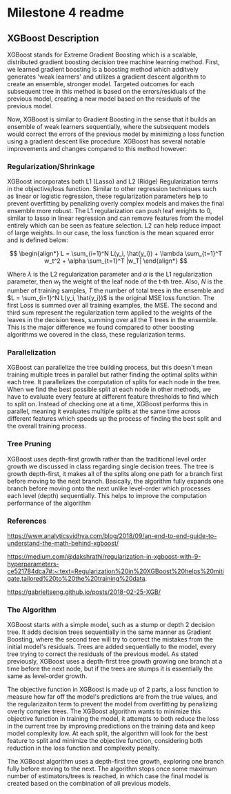 # Milestone 4 readme

## XGBoost Description

XGBoost stands for Extreme Gradient Boosting which is a scalable, distributed gradient boosting decision tree machine learning method. First, we learned gradient boosting is a boosting method which additvely generates 'weak learners' and utilizes a gradient descent algorithm to create an ensemble, stronger model. Targeted outcomes for each subsequent tree in this method is based on the errors/residuals of the previous model, creating a new model based on the residuals of the previous model.

Now, XGBoost is similar to Gradient Boosting in the sense that it builds an ensemble of weak learners sequentially, where the subsequent models would correct the errors of the previous model by minimizing a loss function using a gradient descent like procedure. XGBoost has several notable improvements and changes compared to this method however:

### Regularization/Shrinkage

XGBoost incorporates both L1 (Lasso) and L2 (Ridge) Regularization terms in the objective/loss function. Similar to other regression techniques such as linear or logistic regression, these regularization parameters help to prevent overfitting by penalizing overly complex models and makes the final ensemble more robust. The L1 regularization can push leaf weights to 0, similar to lasso in linear regression and can remove features from the model entirely which can be seen as feature selection. L2 can help reduce impact of large weights. In our case, the loss function is the mean squared error and is defined below:

$$
\begin{align*}
L = \sum_{i=1}^N L(y_i, \hat{y_i}) + \lambda \sum_{t=1}^T w_t^2 + \alpha \sum_{t=1}^T |w_T|
\end{align*}
$$

Where $\lambda$ is the L2 regularization parameter and $\alpha$ is the L1 regularization parameter, then $w_t$ the weight of the leaf node of the t-th tree. Also, $N$ is the number of training samples, $T$ the number of total trees in the ensemble and $L = \sum_{i=1}^N L(y_i, \hat{y_i})$ is the original MSE loss function. The first Loss is summed over all training examples, the MSE. The second and third sum represent the regularization term applied to the weights of the leaves in the decision trees, summing over all the T trees in the ensemble. This is the major difference we found compared to other boosting algorithms we covered in the class, these regularization terms.

### Parallelization

XGBoost can parallelize the tree building process, but this doesn't mean training multiple trees in parallel but rather finding the optimal splits within each tree. It parallelizes the computation of splits for each node in the tree. When we find the best possible split at each node in other methods, we have to evaluate every feature at different feature thresholds to find which to split on. Instead of checking one at a time, XGBoost performs this in parallel, meaning it evaluates multiple splits at the same time across different features which speeds up the process of finding the best split and the overall training process.

### Tree Pruning

XGBoost uses depth-first growth rather than the traditional level order growth we discussed in class regarding single decision trees. The tree is growth depth-first, it makes all of the splits along one path for a branch first before moving to the next branch. Basically, the algorithm fully expands one branch before moving onto the next unlike level-order which processes each level (depth) sequentially. This helps to improve the computation performance of the algorithm

### References

https://www.analyticsvidhya.com/blog/2018/09/an-end-to-end-guide-to-understand-the-math-behind-xgboost/

https://medium.com/@dakshrathi/regularization-in-xgboost-with-9-hyperparameters-ce521784dca7#:~:text=Regularization%20in%20XGBoost%20helps%20mitigate,tailored%20to%20the%20training%20data.

https://gabrieltseng.github.io/posts/2018-02-25-XGB/

### The Algorithm

XGBoost starts with a simple model, such as a stump or depth 2 decision tree. It adds decision trees sequentially in the same manner as Gradient Boosting, where the second tree will try to correct the mistakes from the initial model's residuals. Trees are added sequentially to the model, every tree trying to correct the residuals of the previous model. As stated previously, XGBoost uses a depth-first tree growth growing one branch at a time before the next node, but if the trees are stumps it is essentially the same as level-order growth.

The objective function in XGBoost is made up of 2 parts, a loss function to measure how far off the model's predictions are from the true values, and the regularizaiton term to prevent the model from overfitting by penalizing overly complex trees. The XGBoost algorithm wants to minimize this objective function in training the model, it attempts to both reduce the loss in the current tree by improving predictions on the training data and keep model complexity low. At each split, the algorithm will look for the best feature to split and minimize the objective function, considering both reduction in the loss function and complexity penalty.

The XGBoost algorithm uses a depth-first tree growth, exploring one branch fully before moving to the next. The algorithm stops once some maximum number of estimators/trees is reached, in which case the final model is created based on the combination of all previous models.